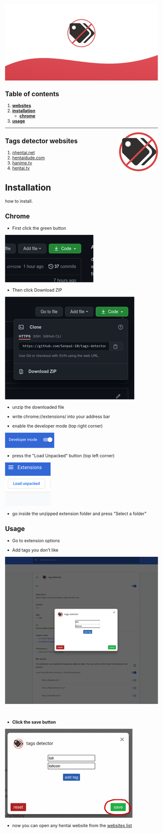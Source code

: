 <img src="images/bannerbanner.png">

## **Table of contents**
1. [**websites**](#Tags-detector-websites)
2. [**installation**](#Installation)
    * [**chrome**](#chrome)
3. [**usage**](#usage)

---

<img align="right" src="icons/128.png"></img>

## **Tags detector websites**

1. [nhentai.net](https://www.nhentai.net)
2. [hentaidude.com](https://hentaidude.com)
3. [hanime.tv](https://hanime.tv)
4. [hentai.tv](https://hentai.tv)

# Installation
how to install.

## **Chrome**
- First click the green button
<img src="images/1.png">

- Then click Download ZIP
<img src="images/2.png">

- unzip the downloaded file

- write chrome://extensions/ into your address bar

- enable the developer mode (top right corner)

<img src="images/3.png">

- press the "Load Unpacked" button (top left corner)

<img src="images/4.png">

- go inside the unzipped extension folder and press "Select a folder"

## **Usage**
- Go to extension options

- Add tags you don't like

<img src="images/6.png">

<br>
<br>
<br>

- **Click the save button**

<img src="images/7.png">

- now you can open any hentai website from the [websites list](#Tags-detector-websites)

